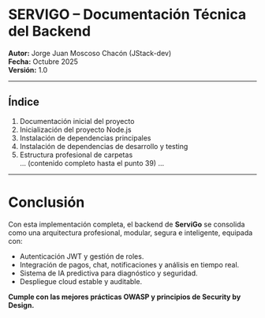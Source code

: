 # SERVIGO – Documentación Técnica del Backend

**Autor:** Jorge Juan Moscoso Chacón (JStack-dev)  
**Fecha:** Octubre 2025  
**Versión:** 1.0  

---

## Índice

1. Documentación inicial del proyecto  
2. Inicialización del proyecto Node.js  
3. Instalación de dependencias principales  
4. Instalación de dependencias de desarrollo y testing  
5. Estructura profesional de carpetas  
... (contenido completo hasta el punto 39) ...

---

# Conclusión

Con esta implementación completa, el backend de **ServiGo** se consolida como una arquitectura profesional, modular, segura e inteligente, equipada con:

- Autenticación JWT y gestión de roles.  
- Integración de pagos, chat, notificaciones y análisis en tiempo real.  
- Sistema de IA predictiva para diagnóstico y seguridad.  
- Despliegue cloud estable y auditable.  

**Cumple con las mejores prácticas OWASP y principios de Security by Design.**
